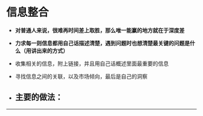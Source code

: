 # 信息整合

- **对普通人来说，很难再时间差上取胜，那么唯一能赢的地方就在于深度差** 
- **力求每一则信息都用自己话描述清楚，遇到问题时也想清楚最关键的问题是什么（用讲出来的方式）**
- 收集相关的信息，附上链接，并且用自己话概述里面最重要的信息
- 寻找信息之间的关联，以及市场倾向，最后是自己的洞察

- 主要的做法：
	- 
--- 
# 

